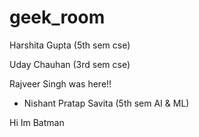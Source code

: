 # geek_room

Harshita Gupta (5th sem cse)

Uday Chauhan (3rd sem cse)



Rajveer Singh was here!!

- Nishant Pratap Savita (5th sem AI & ML)

Hi Im Batman

